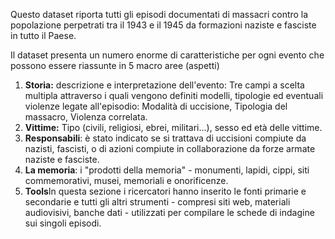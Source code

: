 Questo dataset riporta tutti gli episodi documentati di massacri contro la popolazione perpetrati tra il 1943 e il 1945 da formazioni naziste e fasciste in tutto il Paese.

Il dataset presenta un numero enorme di caratteristiche per ogni evento che possono essere riassunte in 5 macro aree (aspetti)

1. **Storia:** descrizione e interpretazione dell'evento: Tre campi a scelta multipla attraverso i quali vengono definiti modelli, tipologie ed eventuali violenze legate all'episodio: Modalità di uccisione, Tipologia del massacro, Violenza correlata.
2. **Vittime:** Tipo (civili, religiosi, ebrei, militari...), sesso ed età delle vittime.
3. **Responsabili**: è stato indicato se si trattava di uccisioni compiute da nazisti, fascisti, o di azioni compiute in collaborazione da forze armate naziste e fasciste.
4. **La memoria**: i "prodotti della memoria" - monumenti, lapidi, cippi, siti commemorativi, musei, memoriali e onorificenze.
5. **Tools**In questa sezione i ricercatori hanno inserito le fonti primarie e secondarie e tutti gli altri strumenti - compresi siti web, materiali audiovisivi, banche dati - utilizzati per compilare le schede di indagine sui singoli episodi.